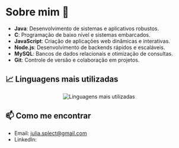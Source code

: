 # Sobre mim 👋



<!--## 🚀 Tecnologias que eu uso -->

- **Java**: Desenvolvimento de sistemas e aplicativos robustos.
- **C**: Programação de baixo nível e sistemas embarcados.
- **JavaScript**: Criação de aplicações web dinâmicas e interativas.
- **Node.js**: Desenvolvimento de backends rápidos e escaláveis.
- **MySQL**: Bancos de dados relacionais e otimização de consultas.
- **Git**: Controle de versão e colaboração em projetos.

<!-- ## 🌱 Atualmente estou aprendendo

- **Frameworks modernos**: Estou explorando frameworks como React e Spring para expandir minhas habilidades em desenvolvimento front-end e back-end.
- **Melhores práticas em DevOps**: Automação de deploys e integração contínua. -->

## 📈 Linguagens mais utilizadas

<p align="center">
  <img src="https://github-readme-stats.vercel.app/api/top-langs/?username=riansx&layout=compact&langs_count=6&theme=tokyonight" alt="Linguagens mais utilizadas" />
</p>

<!--## 📈 Alguns dos meus projetos

- [Projeto 1](link-do-repositorio): Descrição breve do que o projeto faz.
- [Projeto 2](link-do-repositorio): Descrição breve do que o projeto faz.
- [Projeto 3](link-do-repositorio): Descrição breve do que o projeto faz.
-->
## 📫 Como me encontrar

- Email: julia.splect@gmail.com
- LinkedIn: 


